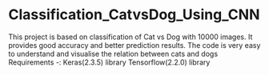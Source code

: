 # Classification_CatvsDog_Using_CNN
This project is based on classification of Cat vs Dog with 10000 images. It provides good accuracy and better prediction results. The code is very easy to understand and visualise the relation between cats and dogs
Requirements -:
Keras(2.3.5) library
Tensorflow(2.2.0) library
